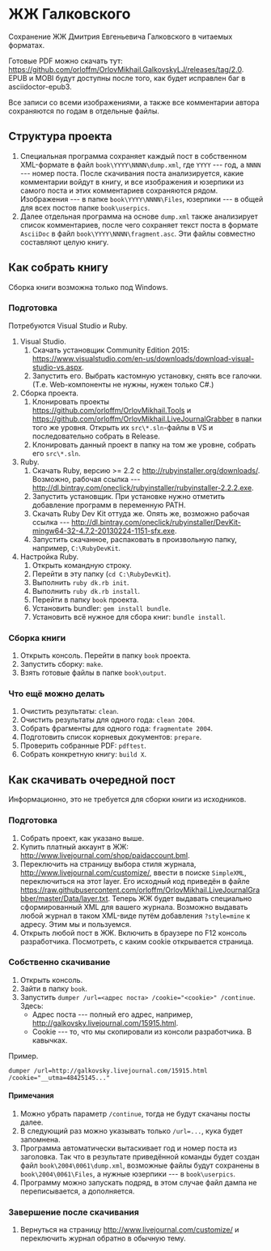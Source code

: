 # ЖЖ Галковского

Сохранение ЖЖ Дмитрия Евгеньевича Галковского в читаемых форматах.

Готовые PDF можно скачать тут: https://github.com/orloffm/OrlovMikhail.GalkovskyLJ/releases/tag/2.0.
EPUB и MOBI будут доступны после того, как будет исправлен баг в asciidoctor-epub3.

Все записи со всеми изображениями, а также все комментарии автора сохраняются по годам
в отдельные файлы. 

## Структура проекта

1. Специальная программа сохраняет каждый пост в собственном XML-формате
в файл `book\YYYY\NNNN\dump.xml`, где `YYYY` --- год, а `NNNN` --- номер поста.
После скачивания поста анализируется, какие комментарии войдут в книгу,
и все изображения и юзерпики из самого поста и этих комментариев сохраняются рядом.
Изображения --- в папке `book\YYYY\NNNN\Files`, юзерпики --- в общей для
всех постов папке `book\userpics`.
2. Далее отдельная программа на основе `dump.xml` также анализирует список
комментариев, после чего сохраняет текст поста в формате `AsciiDoc`
в файл `book\YYYY\NNNN\fragment.asc`. Эти файлы совместно составляют
целую книгу.

## Как собрать книгу

Сборка книги возможна только под Windows.

### Подготовка

Потребуются Visual Studio и Ruby.

1. Visual Studio.
	1. Скачать установщик Community Edition 2015: https://www.visualstudio.com/en-us/downloads/download-visual-studio-vs.aspx.
	2. Запустить его. Выбрать кастомную установку, снять все галочки. (Т.е. Web-компоненты не нужны, нужен только C#.)
1. Сборка проекта.
	1. Клонировать проекты https://github.com/orloffm/OrlovMikhail.Tools и https://github.com/orloffm/OrlovMikhail.LiveJournalGrabber
	в папки того же уровня. Открыть их `src\*.sln`-файлы в VS и последовательно собрать в Release.
	1. Клонировать данный проект в папку на том же уровне, собрать его `src\*.sln`.
2. Ruby.
	1. Скачать Ruby, версию >= 2.2 с http://rubyinstaller.org/downloads/. Возможно, рабочая ссылка --- http://dl.bintray.com/oneclick/rubyinstaller/rubyinstaller-2.2.2.exe.
	2. Запустить установщик. При установке нужно отметить добавление программ в переменную PATH.
	3. Скачать Ruby Dev Kit оттуда же. Опять же, возможно рабочая ссылка --- http://dl.bintray.com/oneclick/rubyinstaller/DevKit-mingw64-32-4.7.2-20130224-1151-sfx.exe.
	4. Запустить скачанное, распаковать в произвольную папку, например, `C:\RubyDevKit`.
3. Настройка Ruby.
	1. Открыть командную строку.
	1. Перейти в эту папку (`cd C:\RubyDevKit`).
	1. Выполнить `ruby dk.rb init`.
	1. Выполнить `ruby dk.rb install`.
	1. Перейти в папку `book` проекта.
	1. Установить bundler: `gem install bundle`.
	1. Установить всё нужное для сбора книг: `bundle install`.
	
### Сборка книги

1. Открыть консоль. Перейти в папку `book` проекта.
2. Запустить сборку: `make`.
4. Взять готовые файлы в папке `book\output`.

### Что ещё можно делать

1. Очистить результаты: `clean`.
2. Очистить результаты для одного года: `clean 2004`.
3. Собрать фрагменты для одного года: `fragmentate 2004`.
4. Подготовить список корневых документов: `prepare`.
5. Проверить собранные PDF: `pdftest`.
6. Собрать конкретную книгу: `build X`.

## Как скачивать очередной пост

Информационно, это не требуется для сборки книги из исходников.

### Подготовка

1. Собрать проект, как указано выше.
2. Купить платный аккаунт в ЖЖ: http://www.livejournal.com/shop/paidaccount.bml.
3. Переключить на страницу выбора стиля журнала,
http://www.livejournal.com/customize/,
ввести в поиске `SimpleXML`, переключиться на этот layer. Его исходный код
приведён в файле https://raw.githubusercontent.com/orloffm/OrlovMikhail.LiveJournalGrabber/master/Data/layer.txt.
Теперь ЖЖ будет выдавать специально сформированный XML для вашего журнала.
Возможно выдавать любой журнал в таком XML-виде путём добавления `?style=mine` 
к адресу. Этим мы и пользуемся.
4. Открыть любой пост в ЖЖ. Включить в браузере по F12 консоль разработчика.
Посмотреть, с каким cookie открывается страница.

### Собственно скачивание

1. Открыть консоль.
2. Зайти в папку `book`.
3. Запустить `dumper /url=<адрес поста> /cookie="<cookie>" /continue`.
Здесь:
    * Адрес поста --- полный его адрес, например, http://galkovsky.livejournal.com/15915.html.
    * Cookie --- то, что мы скопировали из консоли разработчика. В кавычках.
    
Пример.

`dumper /url=http://galkovsky.livejournal.com/15915.html /cookie="__utma=48425145..."`

#### Примечания

1. Можно убрать параметр `/continue`, тогда не будут скачаны посты далее.
2. В следующий раз можно указывать только `/url=...`, кука будет запомнена.
3. Программа автоматически вытаскивает год и номер поста из заголовка. Так что 
в результате приведённой команды будет создан файл `book\2004\0061\dump.xml`,
возможные файлы будут сохранены в `book\2004\0061\Files`, а нужные юзерпики ---
в `book\userpics`.
4. Программу можно запускать подряд, в этом случае файл дампа не переписывается,
а дополняется.

### Завершение после скачивания

1. Вернуться на страницу http://www.livejournal.com/customize/ и переключить
журнал обратно в обычную тему.
